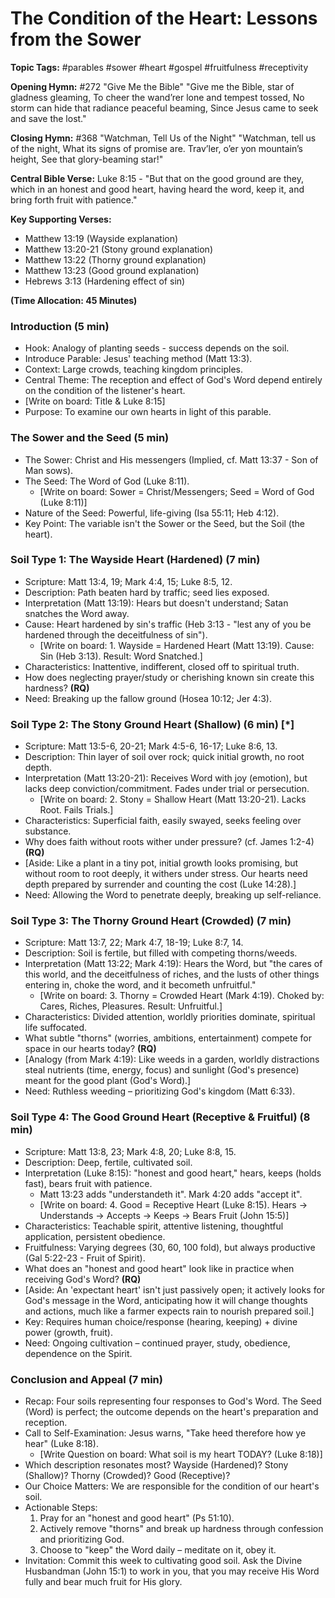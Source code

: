 # The Condition of the Heart: Lessons from the Sower

**Topic Tags:** #parables #sower #heart #gospel #fruitfulness #receptivity

**Opening Hymn:** #272 "Give Me the Bible" "Give me the Bible, star of gladness
gleaming, To cheer the wand’rer lone and tempest tossed, No storm can hide that
radiance peaceful beaming, Since Jesus came to seek and save the lost."

**Closing Hymn:** #368 "Watchman, Tell Us of the Night" "Watchman, tell us of
the night, What its signs of promise are. Trav’ler, o’er yon mountain’s height,
See that glory-beaming star!"

**Central Bible Verse:** Luke 8:15 - "But that on the good ground are they,
which in an honest and good heart, having heard the word, keep it, and bring
forth fruit with patience."

**Key Supporting Verses:**

- Matthew 13:19 (Wayside explanation)
- Matthew 13:20-21 (Stony ground explanation)
- Matthew 13:22 (Thorny ground explanation)
- Matthew 13:23 (Good ground explanation)
- Hebrews 3:13 (Hardening effect of sin)

**(Time Allocation: 45 Minutes)**

### Introduction (5 min)

- Hook: Analogy of planting seeds - success depends on the soil.
- Introduce Parable: Jesus' teaching method (Matt 13:3).
- Context: Large crowds, teaching kingdom principles.
- Central Theme: The reception and effect of God's Word depend entirely on the
  condition of the listener's heart.
- [Write on board: Title & Luke 8:15]
- Purpose: To examine our own hearts in light of this parable.

### The Sower and the Seed (5 min)

- The Sower: Christ and His messengers (Implied, cf. Matt 13:37 - Son of Man
  sows).
- The Seed: The Word of God (Luke 8:11).
  - [Write on board: Sower = Christ/Messengers; Seed = Word of God (Luke 8:11)]
- Nature of the Seed: Powerful, life-giving (Isa 55:11; Heb 4:12).
- Key Point: The variable isn't the Sower or the Seed, but the Soil (the heart).

### Soil Type 1: The Wayside Heart (Hardened) (7 min)

- Scripture: Matt 13:4, 19; Mark 4:4, 15; Luke 8:5, 12.
- Description: Path beaten hard by traffic; seed lies exposed.
- Interpretation (Matt 13:19): Hears but doesn't understand; Satan snatches the
  Word away.
- Cause: Heart hardened by sin's traffic (Heb 3:13 - "lest any of you be
  hardened through the deceitfulness of sin").
  - [Write on board: 1. Wayside = Hardened Heart (Matt 13:19). Cause: Sin (Heb
    3:13). Result: Word Snatched.]
- Characteristics: Inattentive, indifferent, closed off to spiritual truth.
- How does neglecting prayer/study or cherishing known sin create this hardness?
  **(RQ)**
- Need: Breaking up the fallow ground (Hosea 10:12; Jer 4:3).

### Soil Type 2: The Stony Ground Heart (Shallow) (6 min) [*]

- Scripture: Matt 13:5-6, 20-21; Mark 4:5-6, 16-17; Luke 8:6, 13.
- Description: Thin layer of soil over rock; quick initial growth, no root
  depth.
- Interpretation (Matt 13:20-21): Receives Word with joy (emotion), but lacks
  deep conviction/commitment. Fades under trial or persecution.
  - [Write on board: 2. Stony = Shallow Heart (Matt 13:20-21). Lacks Root. Fails
    Trials.]
- Characteristics: Superficial faith, easily swayed, seeks feeling over
  substance.
- Why does faith without roots wither under pressure? (cf. James 1:2-4) **(RQ)**
- [Aside: Like a plant in a tiny pot, initial growth looks promising, but
  without room to root deeply, it withers under stress. Our hearts need depth
  prepared by surrender and counting the cost (Luke 14:28).]
- Need: Allowing the Word to penetrate deeply, breaking up self-reliance.

### Soil Type 3: The Thorny Ground Heart (Crowded) (7 min)

- Scripture: Matt 13:7, 22; Mark 4:7, 18-19; Luke 8:7, 14.
- Description: Soil is fertile, but filled with competing thorns/weeds.
- Interpretation (Matt 13:22; Mark 4:19): Hears the Word, but "the cares of this
  world, and the deceitfulness of riches, and the lusts of other things entering
  in, choke the word, and it becometh unfruitful."
  - [Write on board: 3. Thorny = Crowded Heart (Mark 4:19). Choked by: Cares,
    Riches, Pleasures. Result: Unfruitful.]
- Characteristics: Divided attention, worldly priorities dominate, spiritual
  life suffocated.
- What subtle "thorns" (worries, ambitions, entertainment) compete for space in
  our hearts today? **(RQ)**
- [Analogy (from Mark 4:19): Like weeds in a garden, worldly distractions steal
  nutrients (time, energy, focus) and sunlight (God's presence) meant for the
  good plant (God's Word).]
- Need: Ruthless weeding – prioritizing God's kingdom (Matt 6:33).

### Soil Type 4: The Good Ground Heart (Receptive & Fruitful) (8 min)

- Scripture: Matt 13:8, 23; Mark 4:8, 20; Luke 8:8, 15.
- Description: Deep, fertile, cultivated soil.
- Interpretation (Luke 8:15): "honest and good heart," hears, keeps (holds
  fast), bears fruit with patience.
  - Matt 13:23 adds "understandeth it". Mark 4:20 adds "accept it".
  - [Write on board: 4. Good = Receptive Heart (Luke 8:15). Hears -> Understands
    -> Accepts -> Keeps -> Bears Fruit (John 15:5)]
- Characteristics: Teachable spirit, attentive listening, thoughtful
  application, persistent obedience.
- Fruitfulness: Varying degrees (30, 60, 100 fold), but always productive (Gal
  5:22-23 - Fruit of Spirit).
- What does an "honest and good heart" look like in practice when receiving
  God's Word? **(RQ)**
- [Aside: An 'expectant heart' isn't just passively open; it actively looks for
  God's message in the Word, anticipating how it will change thoughts and
  actions, much like a farmer expects rain to nourish prepared soil.]
- Key: Requires human choice/response (hearing, keeping) + divine power (growth,
  fruit).
- Need: Ongoing cultivation – continued prayer, study, obedience, dependence on
  the Spirit.

### Conclusion and Appeal (7 min)

- Recap: Four soils representing four responses to God's Word. The Seed (Word)
  is perfect; the outcome depends on the heart's preparation and reception.
- Call to Self-Examination: Jesus warns, "Take heed therefore how ye hear" (Luke
  8:18).
  - [Write Question on board: What soil is my heart TODAY? (Luke 8:18)]
- Which description resonates most? Wayside (Hardened)? Stony (Shallow)? Thorny
  (Crowded)? Good (Receptive)?
- Our Choice Matters: We are responsible for the condition of our heart's soil.
- Actionable Steps:
  1.  Pray for an "honest and good heart" (Ps 51:10).
  2.  Actively remove "thorns" and break up hardness through confession and
      prioritizing God.
  3.  Choose to "keep" the Word daily – meditate on it, obey it.
- Invitation: Commit this week to cultivating good soil. Ask the Divine
  Husbandman (John 15:1) to work in you, that you may receive His Word fully and
  bear much fruit for His glory.
